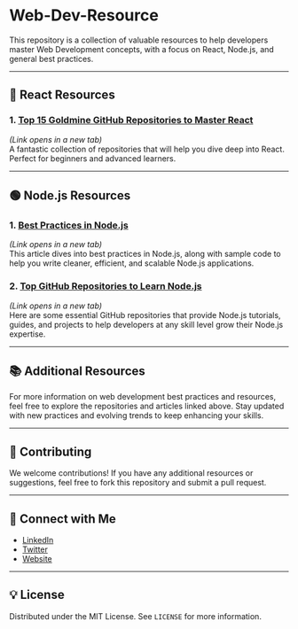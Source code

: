 # Web-Dev-Resource

This repository is a collection of valuable resources to help developers master Web Development concepts, with a focus on React, Node.js, and general best practices.

---

## 🚀 React Resources

### 1. [Top 15 Goldmine GitHub Repositories to Master React](https://medium.com/@amolrai3/top-15-goldmine-github-repositories-to-master-react-36231a8a1232)  
*(Link opens in a new tab)*  
A fantastic collection of repositories that will help you dive deep into React. Perfect for beginners and advanced learners.

---

## 🟢 Node.js Resources

### 1. [Best Practices in Node.js](https://medium.com/@parmarshyamsinh/node-js-best-practices-along-with-sample-code-de1728a4ad99)  
*(Link opens in a new tab)*  
This article dives into best practices in Node.js, along with sample code to help you write cleaner, efficient, and scalable Node.js applications.

### 2. [Top GitHub Repositories to Learn Node.js](https://medium.com/womenintechnology/github-repositories-to-learn-node-js-f22c006297a0)  
*(Link opens in a new tab)*  
Here are some essential GitHub repositories that provide Node.js tutorials, guides, and projects to help developers at any skill level grow their Node.js expertise.

---

## 📚 Additional Resources

For more information on web development best practices and resources, feel free to explore the repositories and articles linked above. Stay updated with new practices and evolving trends to keep enhancing your skills.

---

## 📝 Contributing

We welcome contributions! If you have any additional resources or suggestions, feel free to fork this repository and submit a pull request.

---

## 📱 Connect with Me

- [LinkedIn](https://www.linkedin.com)
- [Twitter](https://twitter.com)
- [Website](https://yourwebsite.com)

---

## 💡 License

Distributed under the MIT License. See `LICENSE` for more information.
